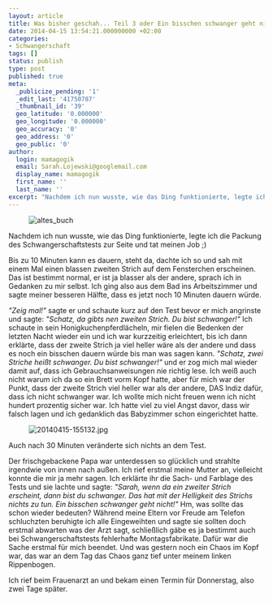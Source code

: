 ```yaml
---
layout: article
title: Was bisher geschah... Teil 3 oder Ein bisschen schwanger geht nicht
date: 2014-04-15 13:54:21.000000000 +02:00
categories:
- Schwangerschaft
tags: []
status: publish
type: post
published: true
meta:
  _publicize_pending: '1'
  _edit_last: '41750787'
  _thumbnail_id: '39'
  geo_latitude: '0.000000'
  geo_longitude: '0.000000'
  geo_accuracy: '0'
  geo_address: '0'
  geo_public: '0'
author:
  login: mamagogik
  email: Sarah.Lojewski@googlemail.com
  display_name: mamagogik
  first_name: ''
  last_name: ''
excerpt: "Nachdem ich nun wusste, wie das Ding funktionierte, legte ich die Packung des Schwangerschaftstests zur Seite und tat meinen Job ;)"
---
```

<figure>
	<img src="{{ site.url }}/images/altes_buch.jpg" alt="altes_buch" />
</figure>

Nachdem ich nun wusste, wie das Ding funktionierte, legte ich die Packung des Schwangerschaftstests zur Seite und tat meinen Job ;)

Bis zu 10 Minuten kann es dauern, steht da, dachte ich so und sah mit einem Mal einen blassen zweiten Strich auf dem Fensterchen erscheinen. Das ist bestimmt normal, er ist ja blasser als der andere, sprach ich in Gedanken zu mir selbst. Ich ging also aus dem Bad ins Arbeitszimmer und sagte meiner besseren Hälfte, dass es jetzt noch 10 Minuten dauern würde.

*"Zeig mal!"* sagte er und schaute kurz auf den Test bevor er mich angrinste und sagte: *"Schatz, da gibts nen zweiten Strich. Du bist schwanger!"* Ich schaute in sein Honigkuchenpferdlächeln, mir fielen die Bedenken der letzten Nacht wieder ein und ich war kurzzeitig erleichtert, bis ich dann erklärte, dass der zweite Strich ja viel heller wäre als der andere und dass es noch ein bisschen dauern würde bis man was sagen kann.
*"Schatz, zwei Striche heißt schwanger. Du bist schwanger!"* und er zog mich mal wieder damit auf, dass ich Gebrauchsanweisungen nie richtig lese. Ich weiß auch nicht warum ich da so ein Brett vorm Kopf hatte, aber für mich war der Punkt, dass der zweite Strich viel heller war als der andere, DAS Indiz dafür, dass ich nicht schwanger war. Ich wollte mich nicht freuen wenn ich nicht hundert prozentig sicher war. Ich hatte viel zu viel Angst davor, dass wir falsch lagen und ich gedanklich das Babyzimmer schon eingerichtet hatte.

<figure>
	<img src="{{ site.url }}/images/20140415-155132.jpg" alt="20140415-155132.jpg" />
</figure>

Auch nach 30 Minuten veränderte sich nichts an dem Test.

Der frischgebackene Papa war unterdessen so glücklich und strahlte irgendwie von innen nach außen. Ich rief erstmal meine Mutter an, vielleicht konnte die mir ja mehr sagen.
Ich erklärte ihr die Sach- und Farblage des Tests und sie lachte und sagte:
*"Sarah, wenn da ein zweiter Strich erscheint, dann bist du schwanger. Das hat mit der Helligkeit des Strichs nichts zu tun. Ein bisschen schwanger geht nicht!"* Hm, was sollte das schon wieder bedeuten? Während meine Eltern vor Freude am Telefon schluchzten beruhigte ich alle Eingeweihten und sagte sie sollten doch erstmal abwarten was der Arzt sagt, schließlich gäbe es ja bestimmt auch bei Schwangerschaftstests fehlerhafte Montagsfabrikate. Dafür war die Sache erstmal für mich beendet. Und was gestern noch ein Chaos im Kopf war, das war an dem Tag das Chaos ganz tief unter meinem linken Rippenbogen.

Ich rief beim Frauenarzt an und bekam einen Termin für Donnerstag, also zwei Tage später.

